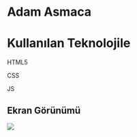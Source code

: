 <h1> Adam Asmaca </h1>

<h1> Kullanılan Teknolojile </h1>

HTML5

CSS

JS

<h2> Ekran Görünümü</h2>

![](screen.gif)
